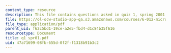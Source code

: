 ```yaml
---
content_type: resource
description: This file contains questions asked in quiz 1, spring 2001.
file: https://ol-ocw-studio-app-qa.s3.amazonaws.com/courses/6-012-microelectronic-devices-and-circuits-fall-2005/47a7169908fb655d0f2ff1318b91b3c2_q1_spr01.pdf
file_type: application/pdf
parent_uid: f62c5bd1-19ce-a2e5-fbd4-d1c84b35f616
resourcetype: Document
title: q1_spr01.pdf
uid: 47a71699-08fb-655d-0f2f-f1318b91b3c2
---
```

